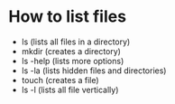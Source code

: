# How to list files

- ls (lists all files in a directory)
- mkdir (creates a directory)
- ls -help (lists more options)
- ls -la (lists hidden files and directories)
- touch (creates a file)
- ls -l (lists all file vertically)

